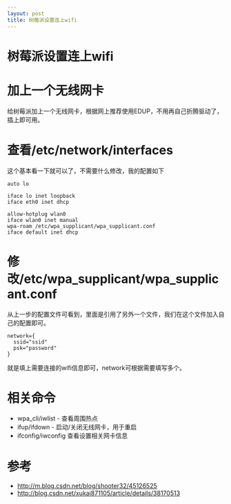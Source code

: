 ```yaml
---
layout: post
title: 树莓派设置连上wifi
---
```


树莓派设置连上wifi
=================

# 加上一个无线网卡

  给树莓派加上一个无线网卡，根据网上推荐使用EDUP，不用再自己折腾驱动了，插上即可用。

# 查看/etc/network/interfaces

  这个基本看一下就可以了，不需要什么修改，我的配置如下

```shell
auto lo

iface lo inet loopback
iface eth0 inet dhcp

allow-hotplug wlan0
iface wlan0 inet manual
wpa-roam /etc/wpa_supplicant/wpa_supplicant.conf
iface default inet dhcp
```

# 修改/etc/wpa_supplicant/wpa_supplicant.conf

  从上一步的配置文件可看到，里面是引用了另外一个文件，我们在这个文件加入自己的配置即可。

```
network={
  ssid="ssid"
  psk="password"
}
```

  就是填上需要连接的wifi信息即可，network可根据需要填写多个。

# 相关命令

* wpa_cli/iwlist - 查看周围热点
* ifup/ifdown - 启动/关闭无线网卡，用于重启
* ifconfig/iwconfig 查看设置相关网卡信息

# 参考
* <http://m.blog.csdn.net/blog/shooter32/45126525>
* <http://blog.csdn.net/xukai871105/article/details/38170513>
